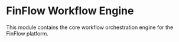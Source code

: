 # FinFlow Workflow Engine

This module contains the core workflow orchestration engine for the FinFlow platform.
